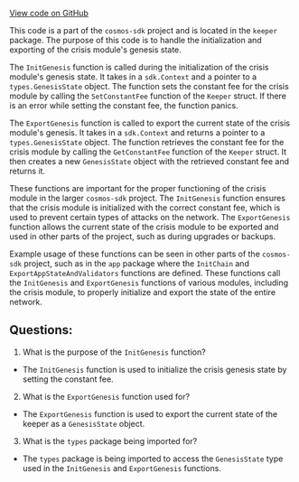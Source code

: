 [View code on GitHub](https://github.com/cosmos/cosmos-sdk/blob/main/x/crisis/keeper/genesis.go)

This code is a part of the `cosmos-sdk` project and is located in the `keeper` package. The purpose of this code is to handle the initialization and exporting of the crisis module's genesis state. 

The `InitGenesis` function is called during the initialization of the crisis module's genesis state. It takes in a `sdk.Context` and a pointer to a `types.GenesisState` object. The function sets the constant fee for the crisis module by calling the `SetConstantFee` function of the `Keeper` struct. If there is an error while setting the constant fee, the function panics.

The `ExportGenesis` function is called to export the current state of the crisis module's genesis. It takes in a `sdk.Context` and returns a pointer to a `types.GenesisState` object. The function retrieves the constant fee for the crisis module by calling the `GetConstantFee` function of the `Keeper` struct. It then creates a new `GenesisState` object with the retrieved constant fee and returns it.

These functions are important for the proper functioning of the crisis module in the larger `cosmos-sdk` project. The `InitGenesis` function ensures that the crisis module is initialized with the correct constant fee, which is used to prevent certain types of attacks on the network. The `ExportGenesis` function allows the current state of the crisis module to be exported and used in other parts of the project, such as during upgrades or backups.

Example usage of these functions can be seen in other parts of the `cosmos-sdk` project, such as in the `app` package where the `InitChain` and `ExportAppStateAndValidators` functions are defined. These functions call the `InitGenesis` and `ExportGenesis` functions of various modules, including the crisis module, to properly initialize and export the state of the entire network.
## Questions: 
 1. What is the purpose of the `InitGenesis` function?
- The `InitGenesis` function is used to initialize the crisis genesis state by setting the constant fee.

2. What is the `ExportGenesis` function used for?
- The `ExportGenesis` function is used to export the current state of the keeper as a `GenesisState` object.

3. What is the `types` package being imported for?
- The `types` package is being imported to access the `GenesisState` type used in the `InitGenesis` and `ExportGenesis` functions.